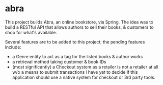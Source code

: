 # abra
This project builds Abra, an online bookstore, via Spring.
The idea was to build a RESTful API that allows authors to sell their books,
& customers to shop for what's available.

Several features are to be added to this project; the pending features include:
- a Genre entity to act as a tag for the listed books & author works
- a retrieval method taking customer & book IDs
- (most significantly) a Checkout system as a retailer is not a retailer at all w/o a means to submit transactions
  I have yet to decide if this application should use a native system for checkout or 3rd party tools.
